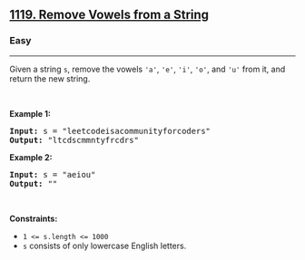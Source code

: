 <h2><a href="https://leetcode.com/problems/remove-vowels-from-a-string/">1119. Remove Vowels from a String</a></h2><h3>Easy</h3><hr><div><p>Given a string <code>s</code>, remove the vowels <code>'a'</code>, <code>'e'</code>, <code>'i'</code>, <code>'o'</code>, and <code>'u'</code> from it, and return the new string.</p>

<p>&nbsp;</p>
<p><strong class="example">Example 1:</strong></p>

<pre><strong>Input:</strong> s = "leetcodeisacommunityforcoders"
<strong>Output:</strong> "ltcdscmmntyfrcdrs"
</pre>

<p><strong class="example">Example 2:</strong></p>

<pre><strong>Input:</strong> s = "aeiou"
<strong>Output:</strong> ""
</pre>

<p>&nbsp;</p>
<p><strong>Constraints:</strong></p>

<ul>
	<li><code>1 &lt;= s.length &lt;= 1000</code></li>
	<li><code>s</code> consists of only lowercase English letters.</li>
</ul>
</div>
